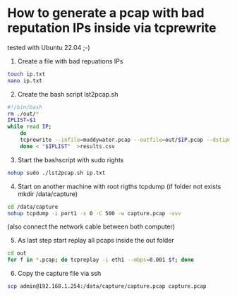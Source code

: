 # How to generate a pcap with bad reputation IPs inside via tcprewrite

tested with Ubuntu 22.04 ;-)

1. Create a file with bad repuations IPs

```bash
touch ip.txt
nano ip.txt
```

2. Create the bash script lst2pcap.sh

```bash
#!/bin/bash
rm ./out/*
IPLIST=$1
while read IP;
	do
	tcprewrite --infile=muddywater.pcap --outfile=out/$IP.pcap --dstipmap=185.117.75.34:$IP --srcip=185.117.75.34:$IP;
	done < "$IPLIST"  >results.csv
```
 
3. Start the bashscript with sudo rights

```bash
nohup sudo ./lst2pcap.sh ip.txt
```

4. Start on another machine with root rigths tcpdump
(if folder not exists mkdir /data/capture)

```bash
cd /data/capture 
nohup tcpdump -i port1 -s 0 -C 500 -w capture.pcap -vvv
```
(also connect the network cable between both computer)

5. As last step start replay all pcaps inside the out folder

```bash
cd out
for f in *.pcap; do tcpreplay -i eth1 --mbps=0.001 $f; done
```

6. Copy the capture file via ssh

```bash
scp admin@192.168.1.254:/data/capture/capture.pcap capture.pcap
```
